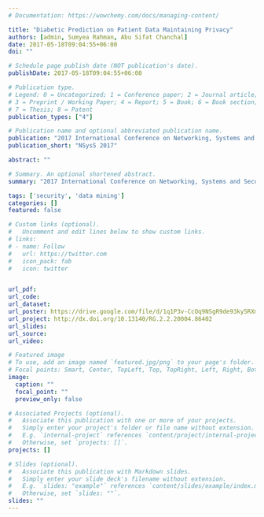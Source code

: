 ```yaml
---
# Documentation: https://wowchemy.com/docs/managing-content/

title: "Diabetic Prediction on Patient Data Maintaining Privacy"
authors: [admin, Sumyea Rahman, Abu Sifat Chanchal]
date: 2017-05-18T09:04:55+06:00
doi: ""

# Schedule page publish date (NOT publication's date).
publishDate: 2017-05-18T09:04:55+06:00

# Publication type.
# Legend: 0 = Uncategorized; 1 = Conference paper; 2 = Journal article;
# 3 = Preprint / Working Paper; 4 = Report; 5 = Book; 6 = Book section;
# 7 = Thesis; 8 = Patent
publication_types: ["4"]

# Publication name and optional abbreviated publication name.
publication: "2017 International Conference on Networking, Systems and Security"
publication_short: "NSysS 2017"

abstract: ""

# Summary. An optional shortened abstract.
summary: "2017 International Conference on Networking, Systems and Security (NSysS 2017)"

tags: ['security', 'data mining']
categories: []
featured: false

# Custom links (optional).
#   Uncomment and edit lines below to show custom links.
# links:
# - name: Follow
#   url: https://twitter.com
#   icon_pack: fab
#   icon: twitter


url_pdf:
url_code:
url_dataset:
url_poster: https://drive.google.com/file/d/1q1P3v-CcOq9NSgR9de93ky5RXmoQ2tMc/view?usp=sharing
url_project: http://dx.doi.org/10.13140/RG.2.2.20004.86402
url_slides:
url_source:
url_video:

# Featured image
# To use, add an image named `featured.jpg/png` to your page's folder. 
# Focal points: Smart, Center, TopLeft, Top, TopRight, Left, Right, BottomLeft, Bottom, BottomRight.
image:
  caption: ""
  focal_point: ""
  preview_only: false

# Associated Projects (optional).
#   Associate this publication with one or more of your projects.
#   Simply enter your project's folder or file name without extension.
#   E.g. `internal-project` references `content/project/internal-project/index.md`.
#   Otherwise, set `projects: []`.
projects: []

# Slides (optional).
#   Associate this publication with Markdown slides.
#   Simply enter your slide deck's filename without extension.
#   E.g. `slides: "example"` references `content/slides/example/index.md`.
#   Otherwise, set `slides: ""`.
slides: ""
---
```

